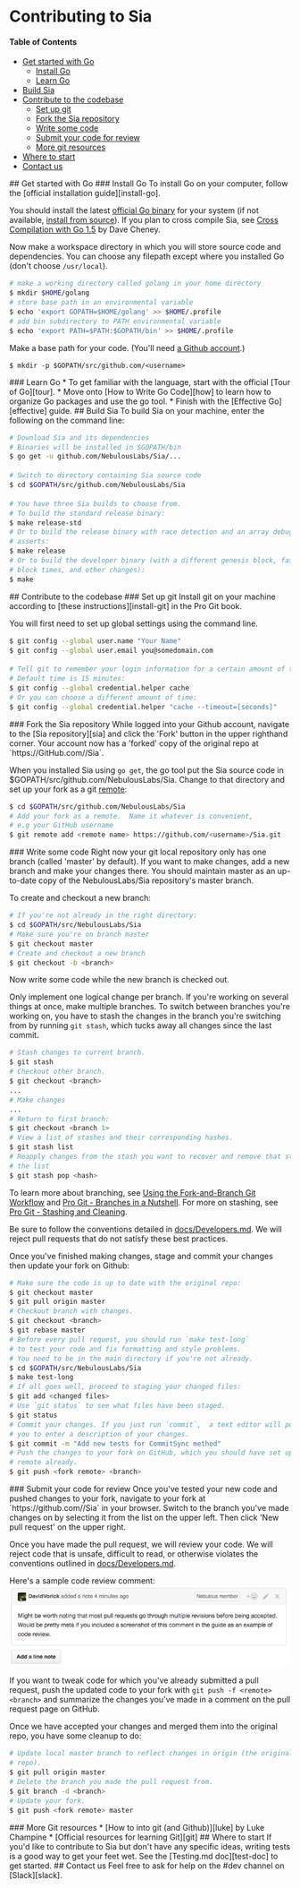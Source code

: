 # Contributing to Sia

#### Table of Contents
* [Get started with Go](#go)
  * [Install Go](#install-go)
  * [Learn Go]("learn-go")
* [Build Sia](#build-sia)
* [Contribute to the codebase](#contribute)
  * [Set up git](#setup-git)
  * [Fork the Sia repository](#fork)
  * [Write some code](#write)
  * [Submit your code for review](#pull)
  * [More git resources](#git-resources)
* [Where to start](#where-to-start)
* [Contact us](#contact)

<a name="go"/>
## Get started with Go

<a name="install-go"/>
### Install Go
To install Go on your computer, follow the 
[official installation guide][install-go].  

You should install the latest [official Go binary][binary] for your system (if 
not available, [install from source][source]).  If you plan to cross compile 
Sia, see [Cross Compilation with Go 1.5][cross] by Dave Cheney.  

Now make a workspace directory in which you will store source code and 
dependencies.  You can choose any filepath except where you installed Go (don't 
choose `/usr/local`).

```bash
# make a working directory called golang in your home directory
$ mkdir $HOME/golang
# store base path in an environmental variable
$ echo 'export GOPATH=$HOME/golang' >> $HOME/.profile
# add bin subdirectory to PATH environmental variable
$ echo 'export PATH=$PATH:$GOPATH/bin' >> $HOME/.profile
```

Make a base path for your code.  (You'll need [a Github account][signup].)
```
$ mkdir -p $GOPATH/src/github.com/<username>
```

<a name="learn-go"/>
### Learn Go
* To get familiar with the language, start with the official [Tour of Go][tour].
* Move onto [How to Write Go Code][how] to learn how to organize Go packages 
and use the go tool.
* Finish with the [Effective Go][effective] guide.

<a name="build-sia"/>
## Build Sia
To build Sia on your machine, enter the following on the command line:

```bash
# Download Sia and its dependencies
# Binaries will be installed in $GOPATH/bin
$ go get -u github.com/NebulousLabs/Sia/...

# Switch to directory containing Sia source code
$ cd $GOPATH/src/github.com/NebulousLabs/Sia

# You have three Sia builds to choose from.
# To build the standard release binary:
$ make release-std
# Or to build the release binary with race detection and an array debugging 
# asserts:
$ make release
# Or to build the developer binary (with a different genesis block, faster 
# block times, and other changes):
$ make
```

<a name="contribute"/>
## Contribute to the codebase
<a name="setup-git"/>
### Set up git
Install git on your machine according to [these instructions][install-git] in 
the Pro Git book.

You will first need to set up global settings using the command line.
```bash
$ git config --global user.name "Your Name"
$ git config --global user.email you@somedomain.com

# Tell git to remember your login information for a certain amount of time.
# Default time is 15 minutes:
$ git config --global credential.helper cache
# Or you can choose a different amount of time:
$ git config --global credential.helper "cache --timeout=[seconds]"

```
<a name="fork"/>
### Fork the Sia repository
While logged into your Github account, navigate to the [Sia repository][sia] 
and click the 'Fork' button in the upper righthand corner.  Your account now 
has a 'forked' copy of the original repo at 
`https://GitHub.com/<your GitHub username>/Sia`.

When you installed Sia using `go get`, the go tool put the Sia source code in 
$GOPATH/src/github.com/NebulousLabs/Sia. Change to that directory and set up
your fork as a git [remote][remote]:

```bash
$ cd $GOPATH/src/github.com/NebulousLabs/Sia
# Add your fork as a remote.  Name it whatever is convenient,
# e.g your GitHub username
$ git remote add <remote name> https://github.com/<username>/Sia.git
```

<a name="write">
### Write some code
Right now your git local repository only has one branch (called 'master' by 
default). If you want to make changes, add a new branch and make your changes 
there. You should maintain master as an up-to-date copy of the NebulousLabs/Sia 
repository's master branch.

To create and checkout a new branch:
```bash
# If you're not already in the right directory:
$ cd $GOPATH/src/NebulousLabs/Sia
# Make sure you're on branch master
$ git checkout master
# Create and checkout a new branch
$ git checkout -b <branch>
```
Now write some code while the new branch is checked out.

Only implement one logical change per branch. If you're working on several 
things at once, make multiple branches. To switch between branches you're 
working on, you have to stash the changes in the branch you're switching from 
by running `git stash`, which tucks away all changes since the last 
commit.

```bash
# Stash changes to current branch.
$ git stash
# Checkout other branch.
$ git checkout <branch>
...
# Make changes
...
# Return to first branch:
$ git checkout <branch 1>
# View a list of stashes and their corresponding hashes.
$ git stash list
# Reapply changes from the stash you want to recover and remove that stash from.
# the list
$ git stash pop <hash>
```

To learn more about branching, see 
[Using the Fork-and-Branch Git Workflow][branch] and 
[Pro Git - Branches in a Nutshell][nutshell].
For more on stashing, see [Pro Git - Stashing and Cleaning][stashing].
  
Be sure to follow the conventions detailed in 
[docs/Developers.md][developers.md].  We will reject pull requests that do not 
satisfy these best practices.

Once you've finished making changes, stage and commit your changes then update 
your fork on Github:

```bash
# Make sure the code is up to date with the original repo:
$ git checkout master
$ git pull origin master
# Checkout branch with changes.
$ git checkout <branch>
$ git rebase master
# Before every pull request, you should run `make test-long`
# to test your code and fix formatting and style problems.
# You need to be in the main directory if you're not already.
$ cd $GOPATH/src/NebulousLabs/Sia
$ make test-long
# If all goes well, proceed to staging your changed files:
$ git add <changed files>
# Use `git status` to see what files have been staged.
$ git status
# Commit your changes. If you just run `commit`,  a text editor will pop up for 
# you to enter a description of your changes.
$ git commit -m "Add new tests for CommitSync method"
# Push the changes to your fork on GitHub, which you should have set up as a 
# remote already.
$ git push <fork remote> <branch>
```
<a name="pull"/>
### Submit your code for review
Once you've tested your new code and pushed changes to your fork, navigate to 
your fork at `https://github.com/<username>/Sia` in your browser.  
Switch to the branch you've made changes on by selecting it from the list on 
the upper left.  Then click 'New pull request' on the upper right.

Once you have made the pull request, we will review your code.  We will reject 
code that is unsafe, difficult to read, or otherwise violates the conventions 
outlined in [docs/Developers.md][developers.md].

Here's a sample code review comment:
![Screenshot](./codereview.png)

If you want to tweak code for which you've already submitted a pull request,
push the updated code to your fork with `git push -f <remote> <branch>` and
summarize the changes you've made in a comment on the pull request page on 
GitHub.

Once we have accepted your changes and merged them into the original repo, you 
have some cleanup to do:

```bash
# Update local master branch to reflect changes in origin (the original 
# repo).
$ git pull origin master
# Delete the branch you made the pull request from.
$ git branch -d <branch>
# Update your fork.
$ git push <fork remote> master
```
<a name="git-resources"/>
### More Git resources
  * [How to into git (and Github)][luke] by Luke Champine
  * [Official resources for learning Git][git]

<a name="where-to-start"/>
## Where to start
If you'd like to contribute to Sia but don't have any specific ideas, writing 
tests is a good way to get your feet wet.  See the [Testing.md doc][test-doc] 
to get started.

<a name="contact"/>
## Contact us
Feel free to ask for help on the #dev channel on [Slack][slack].

[cross]: http://dave.cheney.net/2015/08/22/cross-compilation-with-go-1-5
[binary]: https://golang.org/dl/
[source]: https://golang.org/doc/install/source
[tour]: https://tour.golang.org/welcome/1
[how]: https://golang.org/doc/code.html
[luke]: https://gist.GitHub.com/lukechampine/6418449
[git]: https://git-scm.com/doc
[cheney]: http://dave.cheney.net/2013/06/09/writing-table-driven-tests-in-go
[install-go]: https://golang.org/doc/install
[signup]: https://GitHub.com/join?source=header-home
[effective]: https://golang.org/doc/effective_go.html
[sia]: https://GitHub.com/NebulousLabs/Sia
[branch]: http://blog.scottlowe.org/2015/01/27/using-fork-branch-git-workflow/
[developers.md]: https://GitHub.com/NebulousLabs/Sia/blob/master/doc/Developers.md
[gofmt]: https://golang.org/cmd/gofmt/
[nutshell]: https://git-scm.com/book/en/v2/Git-Branching-Branches-in-a-Nutshell
[slack]: http://slackin.siacoin.com
[install-git]: https://git-scm.com/book/en/v2/Getting-Started-Installing-Git
[test-doc]: https://GitHub.com/NebulousLabs/Sia/blob/master/doc/Testing.md
[stashing]: https://git-scm.com/book/en/v2/Git-Tools-Stashing-and-Cleaning
[remote]: https://git-scm.com/book/en/v2/Git-Basics-Working-with-Remotes
